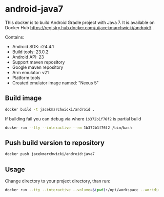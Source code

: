 # android-java7

This docker is to build Android Gradle project with Java 7.
It is available on Docker Hub https://registry.hub.docker.com/u/jacekmarchwicki/android/ .

Contains:

* Android SDK: r24.4.1
* Build tools: 23.0.2
* Android API: 23
* Support maven repository
* Google maven repository
* Arm emulator: v21
* Platform tools
* Created emulator image named: "Nexus 5"

## Build image

```bash
docker build -t jacekmarchwicki/android .
```

If building fail you can debug via where `1b372b1f76f2` is partial build

```bash
docker run --tty --interactive --rm 1b372b1f76f2 /bin/bash
```

## Push build version to repository

```bash
docker push jacekmarchwicki/android:java7
```

## Usage
Change directory to your project directory, than run:

```bash
docker run --tty --interactive --volume=$(pwd):/opt/workspace --workdir=/opt/workspace --rm jacekmarchwicki/android:java7  /bin/sh -c "./gradlew build"
```
